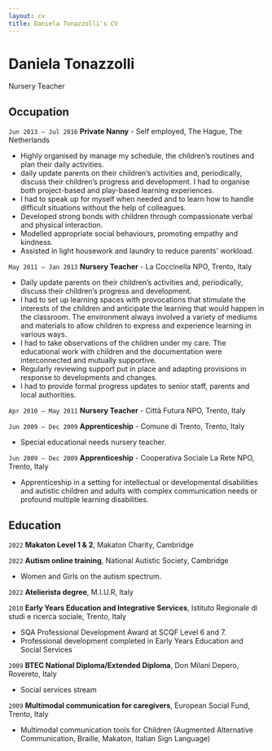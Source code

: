 ```yaml
---
layout: cv
title: Daniela Tonazzolli's CV
---
```

# Daniela Tonazzolli
Nursery Teacher

## Occupation

`Jun 2013 — Jul 2016`
**Private Nanny** - Self employed, The Hague, The Netherlands

- Highly organised by manage my schedule, the children’s routines and plan their daily activities.
- daily update parents on their children’s activities and, periodically, discuss their children’s progress and development. I had to organise both project-based and play-based learning experiences.
- I had to speak up for myself when needed and to learn how to handle difficult situations without the help of colleagues.
- Developed strong bonds with children through compassionate verbal and physical interaction.
- Modelled appropriate social behaviours, promoting empathy and kindness.
- Assisted in light housework and laundry to reduce parents' workload.

`May 2011 — Jan 2013`
**Nursery Teacher** - La Coccinella NPO, Trento, Italy

- Daily update parents on their children’s activities and, periodically, discuss their children’s progress and development.
- I had to set up learning spaces with provocations that stimulate the interests of
the children and anticipate the learning that would happen in the classroom. The environment always involved a variety of mediums and materials to allow children to express and experience learning in various ways.
- I had to take observations of the children under my care. The educational work with children and the documentation were interconnected and mutually supportive.
- Regularly reviewing support put in place and adapting provisions in response to developments and changes.
- I had to provide formal progress updates to senior staff, parents and local authorities.

`Apr 2010 — May 2011`
**Nursery Teacher** - Città Futura NPO, Trento, Italy

`Jun 2009 — Dec 2009`
**Apprenticeship** - Comune di Trento, Trento, Italy

- Special educational needs nursery teacher.

`Jun 2009 — Dec 2009`
**Apprenticeship** - Cooperativa Sociale La Rete NPO, Trento, Italy

- Apprenticeship in a setting for intellectual or developmental disabilities and autistic children and adults with complex communication needs or profound multiple learning disabilities.

## Education

`2022`
**Makaton Level 1 & 2**, Makaton Charity, Cambridge

`2022`
**Autism online training**, National Autistic Society, Cambridge

- Women and Girls on the autism spectrum.

`2022`
**Atelierista degree**, M.I.U.R, Italy

`2010`
**Early Years Education and Integrative Services**, Istituto Regionale di studi e ricerca sociale, Trento, Italy

- SQA Professional Development Award at SCQF Level 6 and 7.
- Professional development completed in Early Years Education and Social Services

`2009`
**BTEC National Diploma/Extended Diploma**, Don Milani Depero, Rovereto, Italy

- Social services stream

`2009`
**Multimodal communication for caregivers**, European Social Fund, Trento, Italy

- Multimodal communication tools for Children (Augmented Alternative Communication, Braille, Makaton, Italian Sign Language)








<!-- ### Footer

Last updated: May 2013 -->


